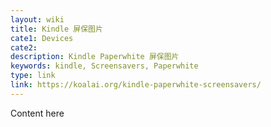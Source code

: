 ```yaml
---
layout: wiki
title: Kindle 屏保图片
cate1: Devices
cate2:
description: Kindle Paperwhite 屏保图片
keywords: kindle, Screensavers, Paperwhite
type: link
link: https://koalai.org/kindle-paperwhite-screensavers/
---
```


Content here
